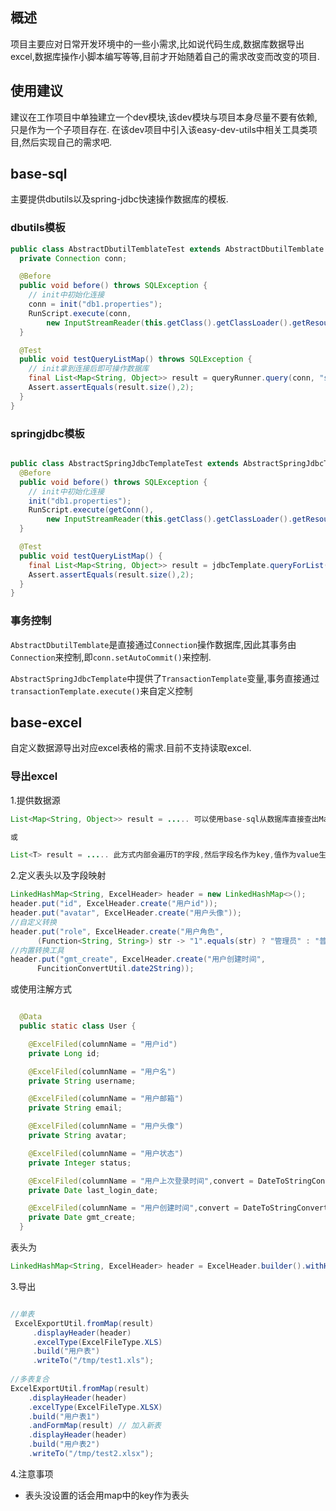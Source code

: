 ## 概述
项目主要应对日常开发环境中的一些小需求,比如说代码生成,数据库数据导出excel,数据库操作小脚本编写等等,目前才开始随着自己的需求改变而改变的项目.

## 使用建议
建议在工作项目中单独建立一个dev模块,该dev模块与项目本身尽量不要有依赖,只是作为一个子项目存在.
在该dev项目中引入该easy-dev-utils中相关工具类项目,然后实现自己的需求吧.


## base-sql
主要提供dbutils以及spring-jdbc快速操作数据库的模板.

### dbutils模板

```java
public class AbstractDbutilTemblateTest extends AbstractDbutilTemblate {
  private Connection conn;

  @Before
  public void before() throws SQLException {
    // init中初始化连接
    conn = init("db1.properties");
    RunScript.execute(conn,
        new InputStreamReader(this.getClass().getClassLoader().getResourceAsStream("data.sql")));
  }

  @Test
  public void testQueryListMap() throws SQLException {
    // init拿到连接后即可操作数据库
    final List<Map<String, Object>> result = queryRunner.query(conn, "select * from user", new MapListHandler());
    Assert.assertEquals(result.size(),2);
  }
}
```

### springjdbc模板

```java

public class AbstractSpringJdbcTemplateTest extends AbstractSpringJdbcTemplate{
  @Before
  public void before() throws SQLException {
    // init中初始化连接
    init("db1.properties");
    RunScript.execute(getConn(),
        new InputStreamReader(this.getClass().getClassLoader().getResourceAsStream("data.sql")));
  }

  @Test
  public void testQueryListMap() {
    final List<Map<String, Object>> result = jdbcTemplate.queryForList("select * from user");
    Assert.assertEquals(result.size(),2);
  }
}
```

### 事务控制
`AbstractDbutilTemblate`是直接通过`Connection`操作数据库,因此其事务由`Connection`来控制,即`conn.setAutoCommit()`来控制.

`AbstractSpringJdbcTemplate`中提供了`TransactionTemplate`变量,事务直接通过`transactionTemplate.execute()`来自定义控制



## base-excel
自定义数据源导出对应excel表格的需求.目前不支持读取excel.

### 导出excel

1.提供数据源
```java
List<Map<String, Object>> result = ..... 可以使用base-sql从数据库直接查出Map

或

List<T> result = ..... 此方式内部会遍历T的字段,然后字段名作为key,值作为value生成上述Map结构. 
```

2.定义表头以及字段映射 
```java
LinkedHashMap<String, ExcelHeader> header = new LinkedHashMap<>();
header.put("id", ExcelHeader.create("用户id"));
header.put("avatar", ExcelHeader.create("用户头像"));
//自定义转换
header.put("role", ExcelHeader.create("用户角色", 
      (Function<String, String>) str -> "1".equals(str) ? "管理员" : "普通用户"));
//内置转换工具
header.put("gmt_create", ExcelHeader.create("用户创建时间",
      FuncitionConvertUtil.date2String));
```

或使用注解方式
```java

  @Data
  public static class User {

    @ExcelFiled(columnName = "用户id")
    private Long id;

    @ExcelFiled(columnName = "用户名")
    private String username;

    @ExcelFiled(columnName = "用户邮箱")
    private String email;

    @ExcelFiled(columnName = "用户头像")
    private String avatar;

    @ExcelFiled(columnName = "用户状态")
    private Integer status;

    @ExcelFiled(columnName = "用户上次登录时间",convert = DateToStringConvert.class)
    private Date last_login_date;

    @ExcelFiled(columnName = "用户创建时间",convert = DateToStringConvert.class)
    private Date gmt_create;
  }
```
表头为
```java
LinkedHashMap<String, ExcelHeader> header = ExcelHeader.builder().withHeader(User.class).build();
```


3.导出
```java

//单表
 ExcelExportUtil.fromMap(result)
     .displayHeader(header)
     .excelType(ExcelFileType.XLS)
     .build("用户表")
     .writeTo("/tmp/test1.xls");
     
//多表复合
ExcelExportUtil.fromMap(result)
    .displayHeader(header)
    .excelType(ExcelFileType.XLSX)
    .build("用户表1")
    .andFormMap(result) // 加入新表
    .displayHeader(header)
    .build("用户表2")
    .writeTo("/tmp/test2.xlsx");

```
4.注意事项

* 表头没设置的话会用map中的key作为表头

